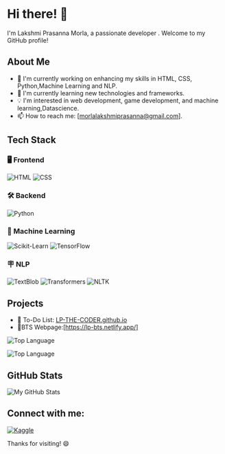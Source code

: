 # Hi there! 👋

I'm Lakshmi Prasanna Morla, a passionate developer . Welcome to my GitHub profile!

## About Me

- 🚀 I'm currently working on enhancing my skills in HTML, CSS,  Python,Machine Learning and NLP.
- 🌱 I'm currently learning new technologies and frameworks.
- 💡 I'm interested in web development, game development, and machine learning,Datascience.
- 📫 How to reach me: [morlalakshmiprasanna@gmail.com].


## Tech Stack
### 🖥️ Frontend
![HTML](https://img.shields.io/badge/HTML-239120?style=for-the-badge&logo=html5&logoColor=white)
![CSS](https://img.shields.io/badge/CSS-1572B6?style=for-the-badge&logo=css3&logoColor=white)

### 🛠️ Backend
![Python](https://img.shields.io/badge/Python-3776AB?style=for-the-badge&logo=python&logoColor=white)

### 🤖 Machine Learning
![Scikit-Learn](https://img.shields.io/badge/Scikit--Learn-F7931E?style=for-the-badge&logo=scikit-learn&logoColor=white)
![TensorFlow](https://img.shields.io/badge/TensorFlow-FF6F00?style=for-the-badge&logo=tensorflow&logoColor=white)

### 🪧 NLP
![TextBlob](https://img.shields.io/badge/TextBlob-F47E27?style=for-the-badge&logo=python&logoColor=white)
![Transformers](https://img.shields.io/badge/Transformers-FFD700?style=for-the-badge&logo=huggingface&logoColor=white)
![NLTK](https://img.shields.io/badge/NLTK-9A9A9A?style=for-the-badge&logo=python&logoColor=white)



## Projects

- 🔗 To-Do List: [LP-THE-CODER.github.io](https://lp-the-coder.github.io/To-Do-List/)
- 🔗BTS Webpage:[https://lp-bts.netlify.app/]

![Top Language](https://img.shields.io/github/languages/top/LP-THE-CODER/python-game?color=yellow&logo=python)


![Top Language](https://img.shields.io/github/languages/top/LP-THE-CODER/To-Do-List?color=orange&logo=html5)


## GitHub Stats

![My GitHub Stats](https://github-readme-stats.vercel.app/api?username=LP-THE-CODER&show_icons=true&theme=radical)

## Connect with me:
[![Kaggle](https://img.shields.io/badge/-Kaggle-20BEFF?style=flat&logo=kaggle&logoColor=white)](https://www.kaggle.com/lakshmiprasannamorla)


Thanks for visiting! 😄

